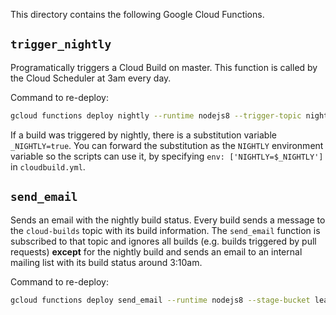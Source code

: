 This directory contains the following Google Cloud Functions.

## `trigger_nightly`
Programatically triggers a Cloud Build on master. This function is called by the Cloud Scheduler at 3am every day.

Command to re-deploy:
```sh
gcloud functions deploy nightly --runtime nodejs8 --trigger-topic nightly
```

If a build was triggered by nightly, there is a substitution variable `_NIGHTLY=true`.
You can forward the substitution as the `NIGHTLY` environment variable so the scripts can use it, by specifying `env: ['NIGHTLY=$_NIGHTLY']` in `cloudbuild.yml`.

## `send_email`
Sends an email with the nightly build status. Every build sends a message to the `cloud-builds` topic with its build information. The `send_email` function is subscribed to that topic and ignores all builds (e.g. builds triggered by pull requests) **except** for the nightly build and sends an email to an internal mailing list with its build status around 3:10am.

Command to re-deploy:
  ```sh
  gcloud functions deploy send_email --runtime nodejs8 --stage-bucket learnjs-174218_cloudbuild --trigger-topic cloud-builds --set-env-vars MAILGUN_API_KEY="[API_KEY_HERE]",HANGOUTS_URL="[URL_HERE]"
  ```


